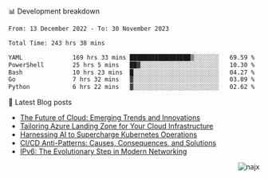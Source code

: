 📊 Development breakdown
<!--START_SECTION:waka-->

```txt
From: 13 December 2022 - To: 30 November 2023

Total Time: 243 hrs 38 mins

YAML              169 hrs 33 mins █████████████████▒░░░░░░░   69.59 %
PowerShell        25 hrs 5 mins   ██▓░░░░░░░░░░░░░░░░░░░░░░   10.30 %
Bash              10 hrs 23 mins  █░░░░░░░░░░░░░░░░░░░░░░░░   04.27 %
Go                7 hrs 32 mins   ▓░░░░░░░░░░░░░░░░░░░░░░░░   03.09 %
Python            6 hrs 22 mins   ▓░░░░░░░░░░░░░░░░░░░░░░░░   02.62 %
```

<!--END_SECTION:waka-->

📕 Latest Blog posts

<!-- BLOG-POST-LIST:START -->
- [The Future of Cloud: Emerging Trends and Innovations](https://najx.dev/the-future-of-cloud-emerging-trends-and-innovations/)
- [Tailoring Azure Landing Zone for Your Cloud Infrastructure](https://najx.dev/tailoring-your-azure-landing-zone-for-cloud-infrastructure/)
- [Harnessing AI to Supercharge Kubernetes Operations](https://najx.dev/harnessing-ai-to-supercharge-kubernetes-operations/)
- [CI/CD Anti-Patterns: Causes, Consequences, and Solutions](https://najx.dev/cicd-anti-patterns/)
- [IPv6: The Evolutionary Step in Modern Networking](https://najx.dev/why-ipv6-is-the-future/)
<!-- BLOG-POST-LIST:END -->

<p align="right">
  <img src="https://komarev.com/ghpvc/?username=najx&label=GitHub%20Profile%20Views&color=yellow&style=flat" alt="najx" />
</p align="center">
